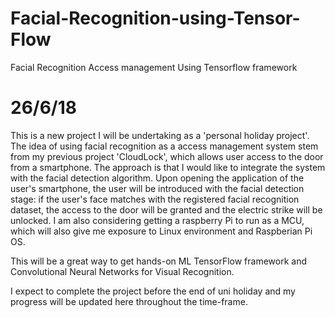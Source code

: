# Facial-Recognition-using-Tensor-Flow
Facial Recognition  Access management Using Tensorflow framework

# 26/6/18
This is a new project I will be undertaking as a 'personal holiday project'. The idea of using facial recognition as a access management system stem from my previous project 'CloudLock', which allows user access to the door from a smartphone. The approach is that I would like to integrate the system with the facial detection algorithm. Upon opening the application of the user's smartphone, the user will be introduced with the facial detection stage: if the user's face matches with the registered facial recognition dataset, the access to the door will be granted and the electric strike will be unlocked. I am also considering getting a raspberry Pi to run as a MCU, which will also give me exposure to Linux environment and Raspberian Pi OS.

This will be a great way to get hands-on ML TensorFlow framework and Convolutional Neural Networks for Visual Recognition.

I expect to complete the project before the end of uni holiday and my progress will be updated here throughout the time-frame. 
